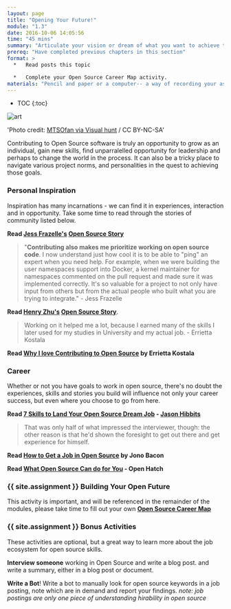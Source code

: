 ```yaml
---
layout: page
title: "Opening Your Future!"
module: "1.3"
date: 2016-10-06 14:05:56
time: "45 mins"
summary: "Articulate your vision or dream of what you want to achieve through participation and leadership in open source, and experiment with expressing your vision in a short format."
prereq: "Have completed previous chapters in this section"
format: >
  *   Read posts this topic

  *   Complete your Open Source Career Map activity.
materials: "Pencil and paper or a computer-- a way of recording your assignment."
---
```


* TOC
{:toc}

![art]({{site.baseurl}}/img/art.jpg)

'Photo credit: [MTSOfan via Visual hunt](https://visualhunt.com/photo/86305/) /  CC BY-NC-SA'

Contributing to Open Source software is truly an opportunity to grow as an individual, gain new skills, find unparralelled opportunity for leadership and perhaps to change the world in the process.  It can also be a tricky place to navigate various project norms, and personalities in the quest to achieving those goals.

### Personal Inspiration

Inspiration has many incarnations - we can find it in experiences, interaction and in opportunity.  Take some time to read through the stories of community listed below.

**Read [Jess Frazelle's](https://twitter.com/jessfraz?lang=en) [Open Source Story](https://github.com/open-source/stories/jessfraz)**

>"**Contributing also makes me prioritize working on open source code**. I now understand just how cool it is to be able to "ping" an expert when you need help. For example, when we were building the user namespaces support into Docker, a kernel maintainer for namespaces commented on the pull request and made sure it was implemented correctly. It's so valuable for a project to not only have input from others but from the actual people who built what you are trying to integrate." - Jess Frazelle


**Read [Henry Zhu's](https://twitter.com/left_pad?lang=en) [Open Source Story](https://github.com/open-source/stories/hzoo)**.

>Working on it helped me a lot, because I earned many of the skills I later used for my studies in University and my actual job. - Errietta Kostala

**Read [Why I love Contributing to Open Source](https://www.errietta.me/blog/open-source/) by Errietta Kostala**

### Career
Whether or not you have goals to work in open source, there's no doubt the experiences, skills and stories you build will influence not only your career success, but even where you choose to go from here.

**Read [7 Skills to Land Your Open Source Dream Job](https://opensource.com/business/14/4/open-source-job-skills) - [Jason Hibbits](https://opensource.com/users/jhibbets)**

>That was only half of what impressed the interviewer, though: the other reason is that he'd shown the foresight to get out there and get experience for himself.

**Read [How to Get a Job in Open Source](http://www.techradar.com/news/world-of-tech/how-to-get-a-career-in-open-source-939324) by Jono Bacon**

**Read [What Open Source Can do for You](http://openhatch.org/blog/2013/what-contributing-to-open-source-can-give-back-to-you/) - Open Hatch**

### {{ site.assignment }} Building Your Open Future

This activity is important, and will be referenced in the remainder of the modules, please take time to fill out your own **[Open Source Career Map](https://docs.google.com/document/d/1u8G3cTYVBrSWcUIaU_m7Xixr3wlDS3rlBL4HvCzoPPw/edit#)**

### {{ site.assignment }}  Bonus Activities

These activities are optional, but a great way to learn more about the job ecosystem for open source skills.

**Interview someone** working in Open Source and write a blog post.
and write a summary, either in a blog post or document.

**Write a Bot**!  Write a bot to manually look for open source keywords in a job posting, note which are in demand and report your findings.  *note: job postings are only one piece of understanding hirability in open source*
